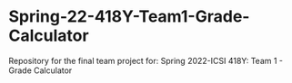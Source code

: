 # Spring-22-418Y-Team1-Grade-Calculator

Repository for the final team project for: Spring 2022-ICSI 418Y: Team 1 - Grade Calculator